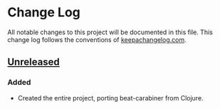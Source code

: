 # Change Log

All notable changes to this project will be documented in this file.
This change log follows the conventions of
[keepachangelog.com](http://keepachangelog.com/).

## [Unreleased][unreleased]

### Added

- Created the entire project, porting beat-carabiner from Clojure.

[unreleased]: https://github.com/Deep-Symmetry/beat-carabiner-java/compare/v0.1.0...HEAD
